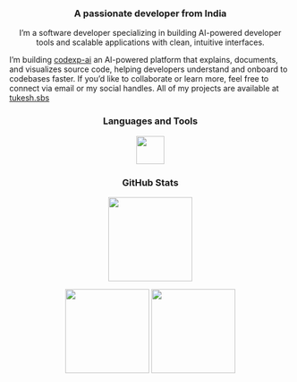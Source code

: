 <h3 align="center">A passionate developer from India</h3>

<p align="center">
 I’m a software developer specializing in building AI-powered developer tools and scalable applications with clean, intuitive interfaces.

I’m building [codexp-ai](https://github.com/Tukesh1/codexp-ai) an AI-powered platform that explains, documents, and visualizes source code, helping developers understand and onboard to codebases faster.
If you’d like to collaborate or learn more, feel free to connect via email or my social handles.
 All of my projects are available at [tukesh.sbs](https://tukesh.sbs)  
</p>



<h3 align="center">Languages and Tools</h3>
<p align="center">
  <img src="https://skillicons.dev/icons?i=c,cpp,python,go,react,typescript,bash,docker,git,linux" height="50"/>
</p>


<h3 align="center">GitHub Stats</h3>
<p align="center">
  <img src="https://github-readme-stats.vercel.app/api/top-langs?username=tukesh1&show_icons=true&locale=en&layout=compact&theme=dark" height="150"/>
</p>
<p align="center">
  <img src="https://github-readme-stats.vercel.app/api?username=tukesh1&show_icons=true&locale=en&theme=dark" height="150"/>
  <img src="https://github-readme-streak-stats.herokuapp.com/?user=tukesh1&theme=dark" height="150"/>
</p>

